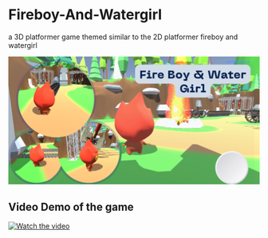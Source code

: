 # Fireboy-And-Watergirl
a 3D platformer game themed similar to the 2D platformer fireboy and watergirl


![Screenshot](FBWG.png)

## Video Demo of the game
[![Watch the video](https://img.youtube.com/vi/-A9lTuA3lDQ/maxresdefault.jpg)](https://youtu.be/-A9lTuA3lDQ)
